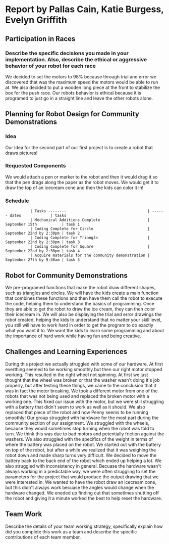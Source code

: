 # Report by Pallas Cain, Katie Burgess, Evelyn Griffith

## Participation in Races

### Describe the specific decisions you made in your implementation. Also, describe the ethical or aggressive behavior of your robot for each race

We decided to set the motors to 98% because through trial and error we discovered that was the maximum speed the motors would be able to run at. We also decided to put a wooden long piece at the front to stabilize the box for the push race. Our robots behavior is ethical because it is programed to just go in a straight line and leave the other robots alone.

## Planning for Robot Design for Community Demonstrations

### Idea

Our Idea for the second part of our first project is to create a robot that draws pictures!

### Requested Components

We would attach a pen or marker to the robot and then it would drag it so that the pen drags along the paper as the robot moves. We would get it to draw the top of an icecream cone and then the kids can color it in!

### Schedule

               | Tasks --------                                    | ------ dates             | tasks
               | Mechanical Additions Complete                     | September 15th           | task 1
               | Coding Complete for Circle                        | September 22nd by 2:30pm | task 2
               | Coding Complete for Triangle                      | September 22nd by 2:30pm | task 3
               | Coding Complete for Square                        | September 22nd by 2:30pm | task 4
               | Acquire materials for the community demonstration | September 27th by 9:30am | task 5

## Robot for Community Demonstrations

We pre-programed functions that make the robot draw different shapes, such as triangles and circles. We will have the kids create a main function that combines these functions and then have them call the robot to execute the code, helping them to understand the basics of programming. Once they are able to get the robot to draw the ice cream, they can then color their icecream in. We will also be displaying the trial and error drawings the robot created, helping the kids to understand that no matter your skill level, you still will have to work hard in order to get the program to do exactly what you want it to. We want the kids to learn some programming and about the importance of hard work while having fun and being creative.

## Challenges and Learning Experiences

During this project we actually struggled with some of our hardware. At first everthing seemed to be working smoothly but then our right motor stopped working. This resulted in the right wheel not spinning. At first we just thought that the wheel was broken or that the washer wasn't doing it's job properly, but after testing these things, we came to the conclusion that it was in fact the motor breaking. We took a different motor from one of the robots that was not being used and replaced the broken motor with a working one. This fixed our issue with the motor, but we were still struggling with a battery that didn't seem to work as well as it should. We also replaced that piece of the robot and now Penny seems to be running smoothly!
Our group struggled with hardware for the most part during the community section of our assignment. We struggled with the wheels, because they would sometimes stop turning when the robot was told to turn. We think this was due to bad motors and potentially friction against the washers. We also struggled with the specifics of the weight in terms of where the battery was placed on the robot. We started out with the battery on top of the robot, but after a while we realized that it was weighing the robot down and made sharp turns very difficult. We decided to move the battery back to the back end of the robot which ended up helping a lot. We also struggled with inconsistency in general. Becuase the hardware wasn't always working in a predictable way, we were often struggling to set the parameters for the project that would produce the output drawing that we were interested in. We wanted to have the robot draw an icecream cone, but this didn't always work becuase the angles would change when the hardware changed. We eneded up finding out that sometimes shutting off the robot and giving it a minute worked the best to help reset the hardware.

## Team Work

Describe the details of your team working strategy, specifically explain how did you complete this work as a team and describe the specific contributions of each team member.
